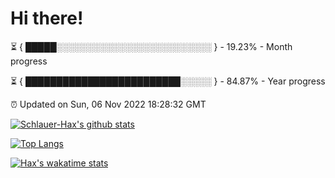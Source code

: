 # Hi there!

⏳ { █████░░░░░░░░░░░░░░░░░░░░░░░░░ } - 19.23% - Month progress

⏳ { █████████████████████████░░░░░ } - 84.87% - Year progress

⏰ Updated on Sun, 06 Nov 2022 18:28:32 GMT


[![Schlauer-Hax's github stats](https://github-readme-stats.vercel.app/api?username=Schlauer-Hax&show_icons=true&theme=dark&count_private=true)](https://github.com/Schlauer-Hax)


[![Top Langs](https://github-readme-stats.vercel.app/api/top-langs/?username=Schlauer-Hax&layout=compact&theme=dark)](https://github.com/Schlauer-Hax?tab=repositories)


[![Hax's wakatime stats](https://github-readme-stats.vercel.app/api/wakatime?username=Hax&theme=dark)](https://wakatime.com/@Hax)

